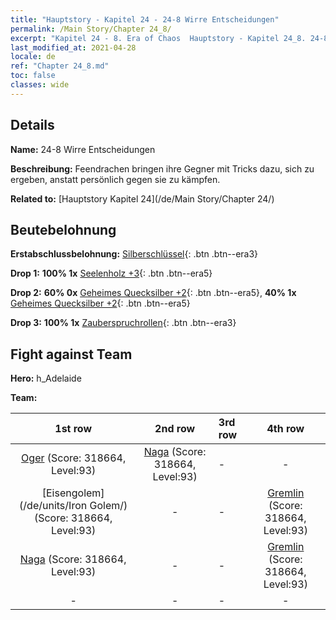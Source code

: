 ```yaml
---
title: "Hauptstory - Kapitel 24 - 24-8 Wirre Entscheidungen"
permalink: /Main Story/Chapter 24_8/
excerpt: "Kapitel 24 - 8. Era of Chaos  Hauptstory - Kapitel 24_8. 24-8 Wirre Entscheidungen"
last_modified_at: 2021-04-28
locale: de
ref: "Chapter 24_8.md"
toc: false
classes: wide
---
```


## Details

 **Name:** 24-8 Wirre Entscheidungen

 **Beschreibung:** Feendrachen bringen ihre Gegner mit Tricks dazu, sich zu ergeben, anstatt persönlich gegen sie zu kämpfen.

 **Related to:** [Hauptstory Kapitel 24](/de/Main Story/Chapter 24/)

## Beutebelohnung

 **Erstabschlussbelohnung:** [Silberschlüssel](/ItemsDE/con_693/){: .btn .btn--era3}

 **Drop 1:** **100% 1x** [Seelenholz +3](/ItemsDE/mat_83/){: .btn .btn--era5}

 **Drop 2:** **60% 0x** [Geheimes Quecksilber +2](/ItemsDE/mat_77/){: .btn .btn--era5}, **40% 1x** [Geheimes Quecksilber +2](/ItemsDE/mat_77/){: .btn .btn--era5}

 **Drop 3:** **100% 1x** [Zauberspruchrollen](/ItemsDE/con_694/){: .btn .btn--era3}


## Fight against Team
 **Hero:** h_Adelaide

 **Team:**


  | 1st row | 2nd row | 3rd row | 4th row |
  |:----:|:----:|:----|:----:|
  | [Oger](/de/units/Ogre/) (Score: 318664, Level:93)  | [Naga](/de/units/Naga/) (Score: 318664, Level:93)  | - | - |
  | [Eisengolem](/de/units/Iron Golem/) (Score: 318664, Level:93)  | - | - | [Gremlin](/de/units/Gremlin/) (Score: 318664, Level:93)  |
  | [Naga](/de/units/Naga/) (Score: 318664, Level:93)  | - | - | [Gremlin](/de/units/Gremlin/) (Score: 318664, Level:93)  |
  | - | - | - | - |


